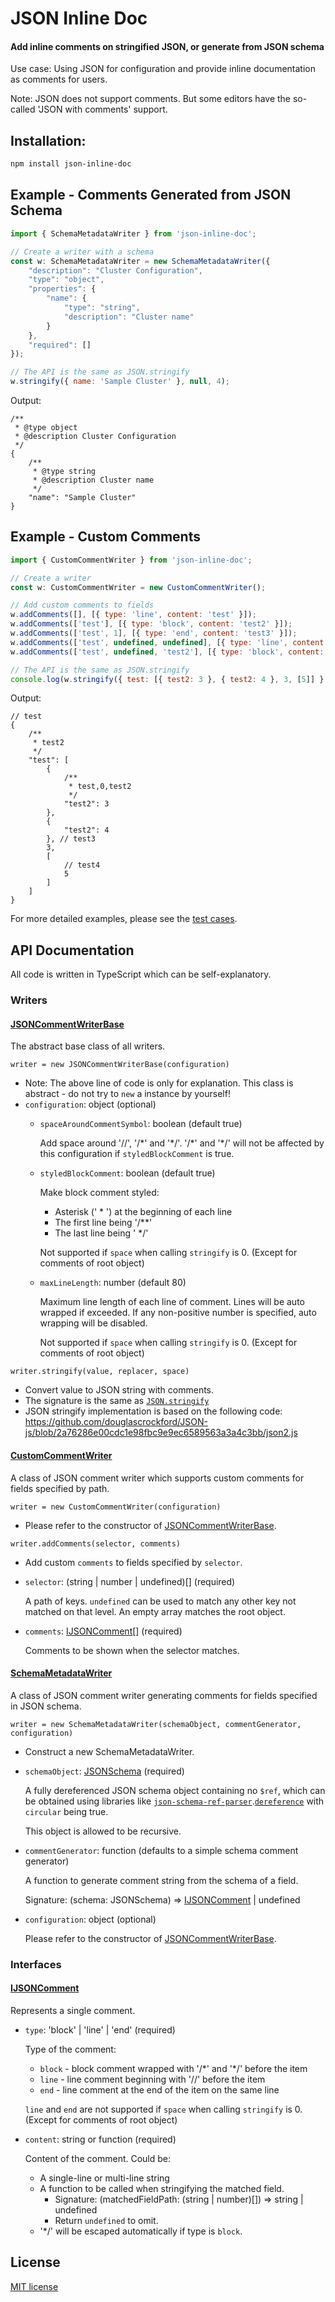 
JSON Inline Doc
============================
#### Add inline comments on stringified JSON, or generate from JSON schema

Use case: Using JSON for configuration and provide inline documentation as comments for users.

Note: JSON does not support comments. But some editors have the so-called 'JSON with comments' support.

Installation:
--------------------------
```bash
npm install json-inline-doc
```

Example - Comments Generated from JSON Schema
--------------------------

```javascript
import { SchemaMetadataWriter } from 'json-inline-doc';

// Create a writer with a schema
const w: SchemaMetadataWriter = new SchemaMetadataWriter({
    "description": "Cluster Configuration",
    "type": "object",
    "properties": {
        "name": {
            "type": "string",
            "description": "Cluster name"
        }
    },
    "required": []
});

// The API is the same as JSON.stringify
w.stringify({ name: 'Sample Cluster' }, null, 4);
```

Output:
```jsonc
/**
 * @type object
 * @description Cluster Configuration
 */
{
    /**
     * @type string
     * @description Cluster name
     */
    "name": "Sample Cluster"
}
```

Example - Custom Comments
--------------------------

```javascript
import { CustomCommentWriter } from 'json-inline-doc';

// Create a writer
const w: CustomCommentWriter = new CustomCommentWriter();

// Add custom comments to fields
w.addComments([], [{ type: 'line', content: 'test' }]);
w.addComments(['test'], [{ type: 'block', content: 'test2' }]);
w.addComments(['test', 1], [{ type: 'end', content: 'test3' }]);
w.addComments(['test', undefined, undefined], [{ type: 'line', content: 'test4' }]);
w.addComments(['test', undefined, 'test2'], [{ type: 'block', content: path => path.toString() }]);

// The API is the same as JSON.stringify
console.log(w.stringify({ test: [{ test2: 3 }, { test2: 4 }, 3, [5]] }, null, 4));
```

Output:
```jsonc
// test
{
    /**
     * test2
     */
    "test": [
        {
            /**
             * test,0,test2
             */
            "test2": 3
        },
        {
            "test2": 4
        }, // test3
        3,
        [
            // test4
            5
        ]
    ]
}
```

For more detailed examples, please see the [test cases](src/test).


API Documentation
--------------------------
All code is written in TypeScript which can be self-explanatory.

### Writers

#### [JSONCommentWriterBase](src/jsonCommentWriterBase.ts)

The abstract base class of all writers.

`writer = new JSONCommentWriterBase(configuration)`
* Note: The above line of code is only for explanation. This class is abstract - do not try to `new` a instance by yourself!
* `configuration`: object (optional)
	* `spaceAroundCommentSymbol`: boolean (default true)
	
		Add space around '//', '/\*' and '\*/'.
		'/\*' and '\*/' will not be affected by this configuration if `styledBlockComment` is true.
	* `styledBlockComment`: boolean (default true)

		Make block comment styled:
		* Asterisk (' \* ') at the beginning of each line
		* The first line being '/\*\*'
		* The last line being ' \*\/'
		
		Not supported if `space` when calling `stringify` is 0.
		(Except for comments of root object)
	* `maxLineLength`: number (default 80)

		Maximum line length of each line of comment.
		Lines will be auto wrapped if exceeded.
		If any non-positive number is specified, auto wrapping will be disabled.

		Not supported if `space` when calling `stringify` is 0.
		(Except for comments of root object)

`writer.stringify(value, replacer, space)`
* Convert value to JSON string with comments.
* The signature is the same as [`JSON.stringify`](https://developer.mozilla.org/en-US/docs/Web/JavaScript/Reference/Global_Objects/JSON/stringify)
* JSON stringify implementation is based on the following code: https://github.com/douglascrockford/JSON-js/blob/2a76286e00cdc1e98fbc9e9ec6589563a3a4c3bb/json2.js


#### [CustomCommentWriter](src/customCommentWriter.ts)

A class of JSON comment writer which supports custom comments for fields specified by path.

`writer = new CustomCommentWriter(configuration)`
* Please refer to the constructor of [JSONCommentWriterBase](#JSONCommentWriterBase).

`writer.addComments(selector, comments)`
* Add custom `comments` to fields specified by `selector`.
* `selector`: (string | number | undefined)[] (required)

	A path of keys.
	`undefined` can be used to match any other key not matched on that level.
	An empty array matches the root object.

* `comments`: [IJSONComment](#IJSONComment)[] (required)

	Comments to be shown when the selector matches.

#### [SchemaMetadataWriter](src/schemaMetadataWriter.ts)

A class of JSON comment writer generating comments for fields specified in JSON schema.

`writer = new SchemaMetadataWriter(schemaObject, commentGenerator, configuration)`
* Construct a new SchemaMetadataWriter.
* `schemaObject`: [JSONSchema](https://json-schema.org/) (required)

	A fully dereferenced JSON schema object
	containing no `$ref`, which can be obtained using libraries like
	[`json-schema-ref-parser`](https://www.npmjs.com/package/json-schema-ref-parser).[`dereference`](https://apidevtools.org/json-schema-ref-parser/docs/ref-parser.html#dereferenceschema-options-callback) with `circular` being true.
	
	This object is allowed to be recursive.
* `commentGenerator`: function (defaults to a simple schema comment generator)

	A function to generate comment string from the schema of a field.

	Signature: (schema: JSONSchema) => [IJSONComment](#IJSONComment) | undefined
* `configuration`: object (optional)

	Please refer to the constructor of [JSONCommentWriterBase](#JSONCommentWriterBase).

### Interfaces

#### [IJSONComment](src/types.ts)

Represents a single comment.

* `type`: 'block' | 'line' | 'end' (required)

	Type of the comment:
    * `block` - block comment wrapped with '/\*' and '\*\/' before the item
    * `line` - line comment beginning with '//' before the item
    * `end` - line comment at the end of the item on the same line

    `line` and `end` are not supported if `space` when calling `stringify` is 0.
    (Except for comments of root object)
* `content`: string or function (required)
	
	Content of the comment. Could be:
     * A single-line or multi-line string
     * A function to be called when stringifying the matched field.
	 	* Signature: (matchedFieldPath: (string | number)[]) => string | undefined
     	* Return `undefined` to omit.
     * '*\/' will be escaped automatically if type is `block`.


License
--------------------------
[MIT license](LICENSE)
